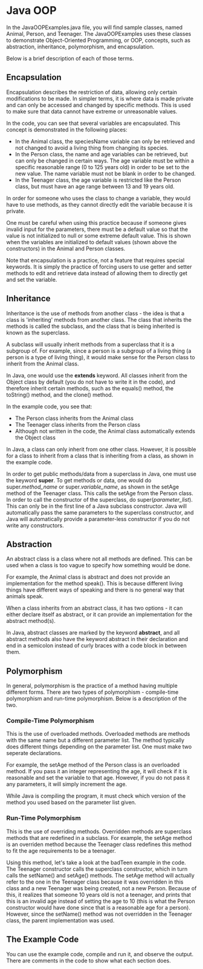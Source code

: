 # Java OOP

In the JavaOOPExamples.java file, you will find sample classes, named Animal, Person, and Teenager. The JavaOOPExamples uses these classes to demonstrate Object-Oriented Programming, or OOP, concepts, such as abstraction, inheritance, polymorphism, and encapsulation.

Below is a brief description of each of those terms.

## Encapsulation

Encapsulation describes the restriction of data, allowing only certain modifications to be made. In simpler terms, it is where data is made private and can only be accessed and changed by specific methods. This is used to make sure that data cannot have extreme or unreasonable values.

In the code, you can see that several variables are encapsulated. This concept is demonstrated in the following places:
* In the Animal class, the speciesName variable can only be retrieved and not changed to avoid a living thing from changing its species. 
* In the Person class, the name and age variables can be retrieved, but can only be changed in certain ways. The age variable must be within a specific reasonable range (0 to 125 years old) in order to be set to the new value. The name variable must not be blank in order to be changed.
* In the Teenager class, the age variable is restricted like the Person class, but must have an age range between 13 and 19 years old.

In order for someone who uses the class to change a variable, they would have to use methods, as they cannot directly edit the variable because it is private.

One must be careful when using this practice because if someone gives invalid input for the parameters, there must be a default value so that the value is not initialized to null or some extreme default value. This is shown when the variables are initialized to default values (shown above the constructors) in the Animal and Person classes.

Note that encapsulation is a practice, not a feature that requires special keywords. It is simply the practice of forcing users to use getter and setter methods to edit and retrieve data instead of allowing them to directly get and set the variable.

## Inheritance

Inheritance is the use of methods from another class - the idea is that a class is 'inheriting' methods from another class. The class that inherits the methods is called the subclass, and the class that is being inherited is known as the superclass. 

A subclass will usually inherit methods from a superclass that it is a subgroup of. For example, since a person is a subgroup of a living thing (a person is a type of living thing), it would make sense for the Person class to inherit from the Animal class.

In Java, one would use the <b>extends</b> keyword. All classes inherit from the Object class by default (you do not have to write it in the code), and therefore inherit certain methods, such as the equals() method, the toString() method, and the clone() method.

In the example code, you see that:
* The Person class inherits from the Animal class
* The Teenager class inherits from the Person class
* Although not written in the code, the Animal class automatically extends the Object class

In Java, a class can only inherit from one other class. However, it is possible for a class to inherit from a class that is inheriting from a class, as shown in the example code.

In order to get public methods/data from a superclass in Java, one must use the keyword <b>super</b>. To get methods or data, one would do super.<i>method_name</i> or super.<i>variable_name</i>, as shown in the setAge method of the Teenager class. This calls the setAge from the Person class. In order to call the constructor of the superclass, do super(<i>parameter_list</i>). This can only be in the first line of a Java subclass constructor. Java will automatically pass the same parameters to the superclass constructor, and Java will automatically provide a parameter-less constructor if you do not write any constructors. 

## Abstraction

An abstract class is a class where not all methods are defined. This can be used when a class is too vague to specify how something would be done. 

For example, the Animal class is abstract and does not provide an implementation for the method speak(). This is because different living things have different ways of speaking and there is no general way that animals speak.

When a class inherits from an abstract class, it has two options - it can either declare itself as abstract, or it can provide an implementation for the abstract method(s).

In Java, abstract classes are marked by the keyword <b>abstract</b>, and all abstract methods also have the keyword abstract in their declaration and end in a semicolon instead of curly braces with a code block in between them.

## Polymorphism

In general, polymorphism is the practice of a method having multiple different forms. There are two types of polymorphism - compile-time polymorphism and run-time polymorphism. Below is a description of the two.

### Compile-Time Polymorphism

This is the use of overloaded methods. Overloaded methods are methods with the same name but a different parameter list. The method typically does different things depending on the parameter list. One must make two seperate declarations.

For example, the setAge method of the Person class is an overloaded method. If you pass it an integer representing the age, it will check if it is reasonable and set the variable to that age. However, if you do not pass it any parameters, it will simply increment the age.

While Java is compiling the program, it must check which version of the method you used based on the parameter list given.

### Run-Time Polymorphism

This is the use of overriding methods. Overridden methods are superclass methods that are redefined in a subclass. For example, the setAge method is an overriden method because the Teenager class redefines this method to fit the age requirements to be a teenager.

Using this method, let's take a look at the badTeen example in the code. The Teenager constructor calls the superclass constructor, which in turn calls the setName() and setAge() methods. The setAge method will actually refer to the one in the Teenager class because it was overridden in this class and a new Teenager was being created, not a new Person. Because of this, it realizes that someone 10 years old is not a teenager, and prints that this is an invalid age instead of setting the age to 10 (this is what the Person constructor would have done since that is a reasonable age for a person). However, since the setName() method was not overridden in the Teenager class, the parent implementation was used.

## The Example Code

You can use the example code, compile and run it, and observe the output. There are comments in the code to show what each section does.  

